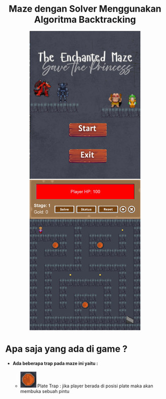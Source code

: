 <h1 align="center"> Maze dengan Solver Menggunakan Algoritma Backtracking  </h1>

<div align="center">
  <img src="project/dokumentasi/menu.png" width="350px">
  <img src="project/dokumentasi/gameplay.png" width="350px">
</div>

# Apa saja yang ada di game ?
<ul>
  <li><h4>Ada beberapa trap pada maze ini yaitu :</h4></li>
  <ul>
    <li><img src="project/img/plate.png" width="50px" top="20px"> Plate Trap : jika player berada di posisi plate maka akan membuka sebuah pintu</li>
  </ul>
</ul>

